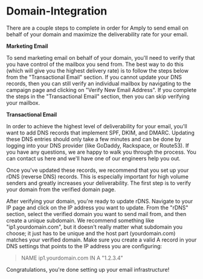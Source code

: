 # Domain-Integration

There are a couple steps to complete in order for Amply to send email on behalf of your domain and maximize the deliverability rate for your email.


**Marketing Email**

To send marketing email on behalf of your domain, you'll need to verify that you have control of the mailbox you send from. The best way to do this (which will give you the highest delivery rate) is to follow the steps below from the "Transactional Email" section. If you cannot update your DNS records, then you can still verify an individual mailbox by navigating to the campaign page and clicking on "Verify New Email Address". If you complete the steps in the "Transactional Email" section, then you can skip verifying your mailbox.


**Transactional Email**

In order to achieve the highest level of deliverability for your email, you'll want to add DNS records that implement SPF, DKIM, and DMARC. Updating these DNS entries should only take a few minutes and can be done by logging into your DNS provider (like GoDaddy, Rackspace, or Route53). If you have any questions, we are happy to walk you through the process. You can contact us here and we'll have one of our engineers help you out.

Once you've updated these records, we recommend that you set up your rDNS (reverse DNS) records. This is especially important for high volume senders and greatly increases your deliverability. The first step is to verify your domain from the verified domain page.

After verifying your domain, you're ready to update rDNS. Navigate to your IP page and click on the IP address you want to update. From the "rDNS" section, select the verified domain you want to send mail from, and then create a unique subdomain. We recommend something like "ip1.yourdomain.com", but it doesn't really matter what subdomain you choose; it just has to be unique and the host part (yourdomain.com) matches your verified domain. Make sure you create a valid A record in your DNS settings that points to the IP address you are configuring:

> NAME ip1.yourdomain.com IN A "1.2.3.4"

Congratulations, you're done setting up your email infrastructure!
